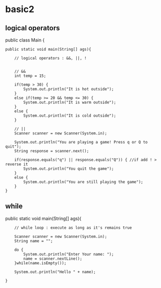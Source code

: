 # basic2

## logical operators

public class Main {

	public static void main(String[] ags){
		
		// logical operators : &&, ||, !
		
		
		// &&
		int temp = 15;
		
		if(temp > 30) {
			System.out.println("It is hot outside");
		}
		else if(temp >= 20 && temp <= 30) {
			System.out.println("It is warm outside");
		}
		else {
			System.out.println("It is cold outside");
		}
		
		// ||
		Scanner scanner = new Scanner(System.in);
		
		System.out.println("You are playing a game! Press q or Q to quit");
		String response = scanner.next();
		
		if(response.equals("q") || response.equals("Q")) { //if add ! > reverse it
			System.out.println("You quit the game");
		}
		else {
			System.out.println("You are still playing the game");
		}
	}


 ## while
public static void main(String[] ags){
		
		// while loop : execute as long as it's remains true
		
		Scanner scanner = new Scanner(System.in);
		String name = "";
		
		do {
			System.out.println("Enter Your name: ");
			name = scanner.nextLine();
		}while(name.isEmpty());
		
		System.out.println("Hello " + name);
		
	}
 
